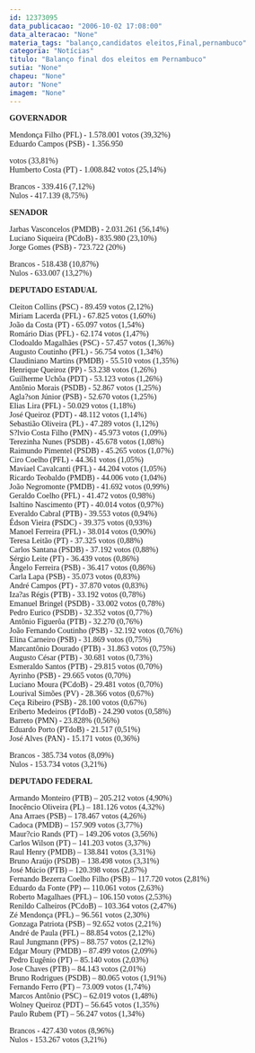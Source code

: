```yaml
---
id: 12373095
data_publicacao: "2006-10-02 17:08:00"
data_alteracao: "None"
materia_tags: "balanço,candidatos eleitos,Final,pernambuco"
categoria: "Notícias"
titulo: "Balanço final dos eleitos em Pernambuco"
sutia: "None"
chapeu: "None"
autor: "None"
imagem: "None"
---
```

<p><P><FONT face=Verdana><STRONG>GOVERNADOR</STRONG></FONT></P></p>
<p><P><FONT face=Verdana>Mendonça Filho (PFL) - 1.578.001 votos (39,32%)<BR>Eduardo Campos (PSB) - 1.356.950</p>
<p> votos (33,81%)<BR>Humberto Costa (PT) - 1.008.842 votos (25,14%)</FONT></P></p>
<p><P><FONT face=Verdana>Brancos - 339.416 (7,12%)<BR>Nulos - 417.139 (8,75%)</FONT></P></p>
<p><P><FONT face=Verdana><STRONG>SENADOR</STRONG></FONT></P></p>
<p><P><FONT face=Verdana>Jarbas Vasconcelos (PMDB) - 2.031.261 (56,14%)<BR>Luciano Siqueira (PCdoB) - 835.980 (23,10%)<BR>Jorge Gomes (PSB) - 723.722 (20%)</FONT></P></p>
<p><P><FONT face=Verdana>Brancos - 518.438 (10,87%)<BR>Nulos - 633.007 (13,27%)</FONT></P></p>
<p><P><FONT face=Verdana><STRONG>DEPUTADO ESTADUAL</STRONG></FONT></P></p>
<p><P><FONT face=Verdana>Cleiton Collins (PSC) - 89.459 votos (2,12%)<BR>Miriam Lacerda (PFL) - 67.825 votos (1,60%)<BR>João da Costa (PT) - 65.097 votos (1,54%)<BR>Romário Dias (PFL) - 62.174 votos (1,47%)<BR>Clodoaldo Magalhães (PSC) - 57.457 votos (1,36%)<BR>Augusto Coutinho (PFL) - 56.754 votos (1,34%)<BR>Claudiniano Martins (PMDB) - 55.510 votos (1,35%)<BR>Henrique Queiroz (PP) - 53.238 votos (1,26%)<BR>Guilherme Uchôa (PDT) - 53.123 votos (1,26%)<BR>Antônio Morais (PSDB) - 52.867 votos (1,25%)<BR>Agla?son Júnior (PSB) - 52.670 votos (1,25%)<BR>Elias Lira (PFL) - 50.029 votos (1,18%)<BR>José Queiroz (PDT) - 48.112 votos (1,14%)<BR>Sebastião Oliveira (PL) - 47.289 votos (1,12%)<BR>S?lvio Costa Filho (PMN) - 45.973 votos (1,09%)<BR>Terezinha Nunes (PSDB) - 45.678 votos (1,08%)<BR>Raimundo Pimentel (PSDB) - 45.265 votos (1,07%)<BR>Ciro Coelho (PFL) - 44.361 votos (1,05%)<BR>Maviael Cavalcanti (PFL) - 44.204 votos (1,05%)<BR>Ricardo Teobaldo (PMDB) - 44.006 voto (1,04%)<BR>João Negromonte (PMDB) - 41.692 votos (0,99%)<BR>Geraldo Coelho (PFL) - 41.472 votos (0,98%)<BR>Isaltino Nascimento (PT) - 40.014 votos (0,97%)<BR>Everaldo Cabral (PTB) - 39.553 votos (0,94%)<BR>Édson Vieira (PSDC) - 39.375 votos (0,93%)<BR>Manoel Ferreira (PFL) - 38.014 votos (0,90%)<BR>Teresa Leitão (PT) - 37.325 votos (0,88%)<BR>Carlos Santana (PSDB) - 37.192 votos (0,88%)<BR>Sérgio Leite (PT) - 36.439 votos (0,86%)<BR>Ângelo Ferreira (PSB) - 36.417 votos (0,86%)<BR>Carla Lapa (PSB) - 35.073 votos (0,83%)<BR>André Campos (PT) - 37.870 votos (0,83%)<BR>Iza?as Régis (PTB) - 33.192 votos (0,78%)<BR>Emanuel Bringel (PSDB) - 33.002 votos (0,78%)<BR>Pedro Eurico (PSDB) - 32.352 votos (0,77%)<BR>Antônio Figuerôa (PTB) - 32.270 (0,76%)<BR>João Fernando Coutinho (PSB) - 32.192 votos (0,76%)<BR>Elina Carneiro (PSB) - 31.869 votos (0,75%)<BR>Marcantônio Dourado (PTB) - 31.863 votos (0,75%)<BR>Augusto César (PTB) - 30.681 votos (0,73%)<BR>Esmeraldo Santos (PTB) - 29.815 votos (0,70%)<BR>Ayrinho (PSB) - 29.665 votos (0,70%)<BR>Luciano Moura (PCdoB) - 29.481 votos (0,70%) <BR>Lourival Simões (PV) - 28.366 votos (0,67%)<BR>Ceça Ribeiro (PSB) - 28.100 votos (0,67%)<BR>Eriberto Medeiros (PTdoB) - 24.290 votos (0,58%)<BR>Barreto (PMN) - 23.828% (0,56%)<BR>Eduardo Porto (PTdoB) - 21.517 (0,51%)<BR>José Alves (PAN) - 15.171 votos (0,36%)</FONT></P></p>
<p><P><FONT face=Verdana>Brancos - 385.734 votos (8,09%)<BR>Nulos - 153.734 votos (3,21%)</FONT></P></p>
<p><P><FONT face=Verdana><STRONG>DEPUTADO FEDERAL</STRONG></FONT></P></p>
<p><P><FONT face=Verdana>Armando Monteiro (PTB) – 205.212 votos (4,90%)<BR>Inocêncio Oliveira (PL) – 181.126 votos (4,32%)<BR>Ana Arraes (PSB) – 178.467 votos (4,26%)<BR>Cadoca (PMDB) – 157.909 votos (3,77%)<BR>Maur?cio Rands (PT) – 149.206 votos (3,56%)<BR>Carlos Wilson (PT) – 141.203 votos (3,37%)<BR>Raul Henry (PMDB) – 138.841 votos (3,31%)<BR>Bruno Araújo (PSDB) – 138.498 votos (3,31%)<BR>José Múcio (PTB) – 120.398 votos (2,87%)<BR>Fernando Bezerra Coelho Filho (PSB) – 117.720 votos (2,81%)<BR>Eduardo da Fonte (PP) -– 110.061 votos (2,63%)<BR>Roberto Magalhaes (PFL) – 106.150 votos (2,53%)<BR>Renildo Calheiros (PCdoB) – 103.364 votos (2,47%)<BR>Zé Mendonça (PFL) – 96.561 votos (2,30%)<BR>Gonzaga Patriota (PSB) – 92.652 votos (2,21%)<BR>André de Paula (PFL) – 88.854 votos (2,12%)<BR>Raul Jungmann (PPS) – 88.757 votos (2,12%)<BR>Edgar Moury (PMDB) – 87.499 votos (2,09%)<BR>Pedro Eugênio (PT) – 85.140 votos (2,03%)<BR>Jose Chaves (PTB) – 84.143 votos (2,01%)<BR>Bruno Rodrigues (PSDB) – 80.065 votos (1,91%)<BR>Fernando Ferro (PT) – 73.009 votos (1,74%)<BR>Marcos Antônio (PSC) – 62.019 votos (1,48%)<BR>Wolney Queiroz (PDT) – 56.645 votos (1,35%)<BR>Paulo Rubem (PT) – 56.247 votos (1,34%)</FONT></P></p>
<p><P><FONT face=Verdana>Brancos - 427.430 votos (8,96%)<BR>Nulos - 153.267 votos (3,21%)</FONT></P> </p>
